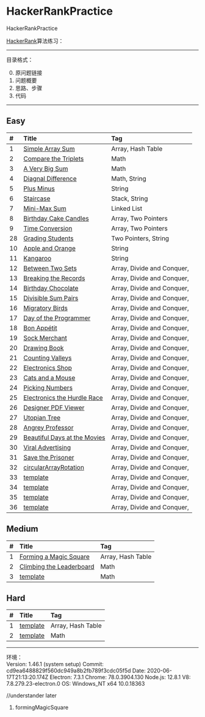# HackerRankPractice
HackerRankPractice

[HackerRank](https://www.hackerrank.com/)算法练习：


---
目录格式：   

0. 原问题链接
1. 问题概要
2. 思路、步骤
3. 代码


---


## Easy

| #    | Title                                    | Tag                                      |
| :--- | :--------------------------------------- | :--------------------------------------- |
| 1    | [Simple Array Sum](https://github.com/CrazyDudo/HackerRankPractice/blob/master/algorithms/easy/SimpleArraySum/SimpleArraySum.java)                            | Array, Hash Table                        |
| 2    | [Compare the Triplets](https://github.com/CrazyDudo/HackerRankPractice/blob/master/algorithms/easy/CompareTheTriplets/CompareTheTriplets.java)                   | Math                                     |
| 3    | [A Very Big Sum](https://github.com/CrazyDudo/HackerRankPractice/blob/master/algorithms/easy/VeryBigSum/VeryBigSum.java)              | Math                                     |
| 4   | [Diagnal Difference](https://github.com/CrazyDudo/HackerRankPractice/blob/master/algorithms/easy/DiagonalDifference/DiagonalDifference.java)                  | Math, String                             |
| 5   | [Plus Minus](https://github.com/CrazyDudo/HackerRankPractice/blob/master/algorithms/easy/PlusMinus/plusMinus.java)             | String                                   |
| 6   | [Staircase](https://github.com/CrazyDudo/HackerRankPractice/blob/master/algorithms/easy/Staircase/Staircase.java)                 | Stack, String                            |
| 7   | [Mini-Max Sum](https://github.com/CrazyDudo/HackerRankPractice/blob/master/algorithms/easy/MiniMaxSum/MiniMaxSum.java)            | Linked List                              |
| 8   | [Birthday Cake Candles](https://github.com/CrazyDudo/HackerRankPractice/blob/master/algorithms/easy/BirthdayCakeCandles/BirthdayCakeCandles.java)| Array, Two Pointers                      |
| 9   | [Time Conversion](https://github.com/CrazyDudo/HackerRankPractice/blob/master/algorithms/easy/TimeConversion/TimeConversion.java)                    | Array, Two Pointers                      |
| 28   | [Grading Students](https://github.com/CrazyDudo/HackerRankPractice/blob/master/algorithms/easy/GradingStudents/GradingStudents.java)                | Two Pointers, String                     |
| 10   | [Apple and Orange]()            | String                                   |
| 11   | [Kangaroo](https://github.com/CrazyDudo/HackerRankPractice/blob/master/algorithms/easy/Kangaroo/Kangaroo.java)                     | String                                   |
| 12   | [Between Two Sets](https://github.com/CrazyDudo/HackerRankPractice/blob/master/algorithms/easy/betweenTwoSets/BetweenTwoSets2.java)                  | Array, Divide and Conquer, |
| 13   | [Breaking the Records](https://github.com/CrazyDudo/HackerRankPractice/blob/master/algorithms/easy/BreakingtheRecords/BreakingtheRecords.java)                  | Array, Divide and Conquer, |
| 14   | [Birthday Chocolate](https://github.com/CrazyDudo/HackerRankPractice/blob/master/algorithms/easy/BirthdayChocolate/BirthdayChocolate.java)                  | Array, Divide and Conquer, |
| 15   | [Divisible Sum Pairs](https://github.com/CrazyDudo/HackerRankPractice/blob/master/algorithms/easy/DivisibleSumPairs/DivisibleSumPairs.java)                  | Array, Divide and Conquer, |
| 16   | [Migratory Birds](https://github.com/CrazyDudo/HackerRankPractice/blob/master/algorithms/easy/MigratoryBirds/MigratoryBirds.java)                  | Array, Divide and Conquer, |
| 17   | [Day of the Programmer](https://github.com/CrazyDudo/HackerRankPractice/blob/master/algorithms/easy/DayOfProgrammer/DayOfProgrammer.java)                  | Array, Divide and Conquer, |
| 18   | [Bon Appétit](https://github.com/CrazyDudo/HackerRankPractice/blob/master/algorithms/easy/BonAppetit/BonAppetit.java)                  | Array, Divide and Conquer, |
| 19   | [Sock Merchant](https://github.com/CrazyDudo/HackerRankPractice/blob/master/algorithms/easy/SockMerchant/SockMerchant2.java)                  | Array, Divide and Conquer, |
| 20   | [Drawing Book](https://github.com/CrazyDudo/HackerRankPractice/blob/master/algorithms/easy/DrawingBook/DrawingBook2.java)                  | Array, Divide and Conquer, |
| 21   | [Counting Valleys](https://github.com/CrazyDudo/HackerRankPractice/blob/master/algorithms/easy/CountingValleys/CountingValleys.java)                 | Array, Divide and Conquer, |
| 22   | [Electronics Shop](https://github.com/CrazyDudo/HackerRankPractice/blob/master/algorithms/easy/ElectronicsShop/ElectronicsShop.java)                  | Array, Divide and Conquer, |
| 23   | [Cats and a Mouse](https://github.com/CrazyDudo/HackerRankPractice/blob/master/algorithms/easy/CatAndMouse/CatAndMouse.java)                  | Array, Divide and Conquer, |
| 24   | [Picking Numbers]()                  | Array, Divide and Conquer, |
| 25   | [Electronics the Hurdle Race]()                  | Array, Divide and Conquer, |
| 26   | [Designer PDF Viewer]()                  | Array, Divide and Conquer, |
| 27   | [Utopian Tree]()                  | Array, Divide and Conquer, |
| 28   | [Angrey Professor]()                 | Array, Divide and Conquer, |
| 29   | [Beautiful Days at the Movies]()                  | Array, Divide and Conquer, |
| 30   |[Viral Advertising]()                  | Array, Divide and Conquer, |
| 31   | [Save the Prisoner]()                | Array, Divide and Conquer, |
| 32   | [circularArrayRotation]()                | Array, Divide and Conquer, |
| 33   | [template]()                | Array, Divide and Conquer, |
| 34   | [template]()                | Array, Divide and Conquer, |
| 35   | [template]()                | Array, Divide and Conquer, |
| 36   | [template]()                | Array, Divide and Conquer, |



## Medium

| #    | Title                                    | Tag                                      |
| :--- | :--------------------------------------- | :--------------------------------------- |
| 1    | [Forming a Magic Square](https://github.com/CrazyDudo/HackerRankPractice/blob/master/algorithms/medium/FormingMagicSquare/Solution.java)                            | Array, Hash Table                        |
| 2    | [Climbing the Leaderboard](https://github.com/CrazyDudo/HackerRankPractice/blob/master/algorithms/medium/ClimbingLeaderboard/Solution2.java)                   | Math                                     |
| 3    | [template]()              | Math                                     |


## Hard

| #    | Title                                    | Tag                                      |
| :--- | :--------------------------------------- | :--------------------------------------- |
| 1    | [template]()              | Array, Hash Table                
| 2    | [template]()              | Math                                     |





---
环境：  
Version: 1.46.1 (system setup)
Commit: cd9ea6488829f560dc949a8b2fb789f3cdc05f5d
Date: 2020-06-17T21:13:20.174Z
Electron: 7.3.1
Chrome: 78.0.3904.130
Node.js: 12.8.1
V8: 7.8.279.23-electron.0
OS: Windows_NT x64 10.0.18363
 

//understander later
1. formingMagicSquare



